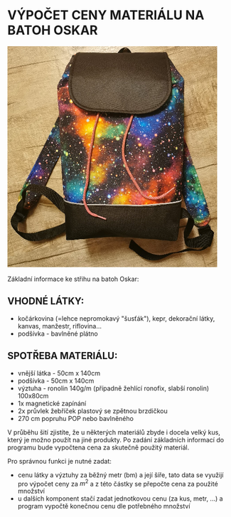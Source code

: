 # VÝPOČET CENY MATERIÁLU NA BATOH OSKAR

![Batoh Oskar](batoh.png "Batoh Oskar")

Základní informace ke střihu na batoh Oskar:

## VHODNÉ LÁTKY:

- kočárkovina (=lehce nepromokavý "šusťák"), kepr, dekorační látky, kanvas, manžestr, riflovina...
- podšívka - bavlněné plátno

## SPOTŘEBA MATERIÁLU:

- vnější látka - 50cm x 140cm
- podšívka - 50cm x 140cm
- výztuha - ronolin 140g/m (případně žehlící ronofix, slabší ronolin) 100x80cm
- 1x magnetické zapínání
- 2x průvlek žebříček plastový se zpětnou brzdičkou
- 270 cm popruhu POP nebo bavlněného

V průběhu šití zjistíte, že u některých materiálů zbyde i docela velký kus, který je možno použít na jiné produkty. Po zadání základních informací do programu bude vypočtena cena za skutečně použitý materiál.

Pro správnou funkci je nutné zadat:
- cenu látky a výztuhy za běžný metr (bm) a její šíře, tato data se využijí pro výpočet ceny za $m^2$ a z této částky se přepočte cena za použité množství
- u dalších komponent stačí zadat jednotkovou cenu (za kus, metr, ...) a program vypočtě konečnou cenu dle potřebného množství
